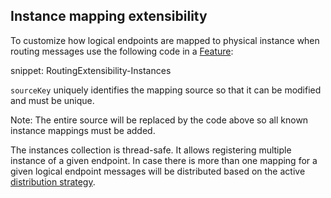 ## Instance mapping extensibility

To customize how logical endpoints are mapped to physical instance when routing messages use the following code in a [Feature](/nservicebus/pipeline/features.md):

snippet: RoutingExtensibility-Instances

`sourceKey` uniquely identifies the mapping source so that it can be modified and must be unique.

Note: The entire source will be replaced by the code above so all known instance mappings must be added.

The instances collection is thread-safe. It allows registering multiple instance of a given endpoint. In case there is more than one mapping for a given logical endpoint messages will be distributed based on the active [distribution strategy](/transports/msmq/sender-side-distribution.md#mapping-physical-endpoint-instances-message-distribution).